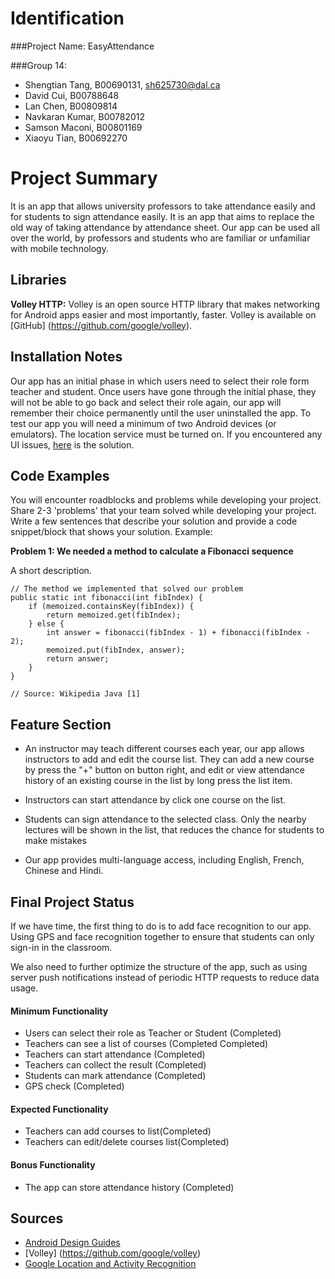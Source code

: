 # Identification
###Project Name: 
EasyAttendance

###Group 14:
- Shengtian Tang, B00690131, sh625730@dal.ca
- David Cui, B00788648
- Lan Chen, B00809814
- Navkaran Kumar, B00782012
- Samson Maconi, B00801169
- Xiaoyu Tian, B00692270


# Project Summary
It is an app that allows university professors to take attendance easily and for students to sign attendance easily. It is an app that aims to replace the old way of taking attendance by attendance sheet. Our app can be used all over the world, by professors and students who are familiar or unfamiliar with mobile technology.

## Libraries
**Volley HTTP:** Volley is an open source HTTP library that makes networking for Android apps easier and most importantly, faster. Volley is available on [GitHub] (https://github.com/google/volley).

## Installation Notes
Our app has an initial phase in which users need to select their role form teacher and student. Once users have gone through the initial phase, they will not be able to go back and select their role again, our app will remember their choice permanently until the user uninstalled the app. To test our app you will need a minimum of two Android devices (or emulators). The location service must be turned on. If you encountered any UI issues, [here](https://www.samsung.com/ca/smartphones/galaxy-s9/shop/) is the solution.

## Code Examples
You will encounter roadblocks and problems while developing your project. Share 2-3 'problems' that your team solved while developing your project. Write a few sentences that describe your solution and provide a code snippet/block that shows your solution. Example:

**Problem 1: We needed a method to calculate a Fibonacci sequence**

A short description.
```
// The method we implemented that solved our problem
public static int fibonacci(int fibIndex) {
    if (memoized.containsKey(fibIndex)) {
        return memoized.get(fibIndex);
    } else {
        int answer = fibonacci(fibIndex - 1) + fibonacci(fibIndex - 2);
        memoized.put(fibIndex, answer);
        return answer;
    }
}

// Source: Wikipedia Java [1]
```

## Feature Section
- An instructor may teach different courses each year, our app allows instructors to add and edit the course list. They can add a new course by press the "+" button on button right, and edit or view attendance history of an existing course in the list by long press the list item. 

- Instructors can start attendance by click one course on the list.

- Students can sign attendance to the selected class. Only the nearby lectures will be shown in the list, that reduces the chance for students to make mistakes

- Our app provides multi-language access, including English, French, Chinese and Hindi.

## Final Project Status
If we have time, the first thing to do is to add face recognition to our app. Using GPS and face recognition together to ensure that students can only sign-in in the classroom.

We also need to further optimize the structure of the app, such as using server push notifications instead of periodic HTTP requests to reduce data usage.

#### Minimum Functionality
- Users can select their role as Teacher or Student (Completed)
- Teachers can see a list of courses (Completed Completed)
- Teachers can start attendance (Completed)
- Teachers can collect the result (Completed)
- Students can mark attendance (Completed)
- GPS check (Completed)

#### Expected Functionality
- Teachers can add courses to list(Completed)
- Teachers can edit/delete courses list(Completed)

#### Bonus Functionality
- The app can store attendance history (Completed)

## Sources

- [Android Design Guides](https://developer.android.com/design/)
- [Volley] (https://github.com/google/volley)
- [Google Location and Activity Recognition](https://developers.google.com/android/guides/setup)
